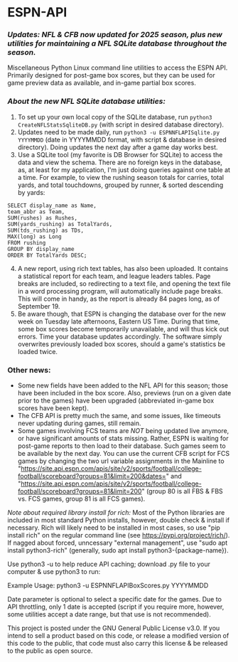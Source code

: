 # ESPN-API
### *Updates: NFL & CFB now updated for 2025 season, plus new utilities for maintaining a NFL SQLite database throughout the season.*

Miscellaneous Python Linux command line utilities to access the ESPN API. Primarily designed for post-game box scores, but they can be used for game preview data as available, and in-game partial box scores.

### *About the new NFL SQLite database utilities:*

1. To set up your own local copy of the SQLite database, run `python3 CreateNFLStatsSqliteDB.py` (with script in desired database directory).
2. Updates need to be made daily, run `python3 -u ESPNNFLAPISqlite.py YYYYMMDD` (date in YYYYMMDD format, with script & database in desired directory). Doing updates the next day after a game day works best.
3. Use a SQLite tool (my favorite is DB Browser for SQLite) to access the data and view the schema. There are no foreign keys in the database, as, at least for my application, I'm just doing queries against one table at a time. For example, to view the rushing season totals for carries, total yards, and total touchdowns, grouped by runner, & sorted descending by yards:

```
SELECT display_name as Name, 
team_abbr as Team, 
SUM(rushes) as Rushes, 
SUM(yards_rushing) as TotalYards, 
SUM(tds_rushing) as TDs,
MAX(long) as Long
FROM rushing
GROUP BY display_name
ORDER BY TotalYards DESC;
```
4. A new report, using rich text tables, has also been uploaded. It contains a statistical report for each team, and league leaders tables. Page breaks are included, so redirecting to a text file, and opening the text file in a word processing program, will automatically include page breaks. This will come in handy, as the report is already 84 pages long, as of September 19.
5. Be aware though, that ESPN is changing the database over for the new week on Tuesday late afternoons, Eastern US Time. During that time, some box scores become temporarily unavailable, and will thus kick out errors. Time your database updates accordingly. The software simply overwrites previously loaded box scores, should a game's statistics be loaded twice.

### Other news:
* Some new fields have been added to the NFL API for this season; those have been included in the box score. Also, previews (run on a given date prior to the games) have been upgraded (abbreviated in-game box scores have been kept).
* The CFB API is pretty much the same, and some issues, like timeouts never updating during games, still remain.
* Some games involving FCS teams are *NOT* being updated live anymore, or have significant amounts of stats missing. Rather, ESPN is waiting for post-game reports to then load to their database. Such games seem to be available by the next day. You can use the current CFB script for FCS games by changing the two url variable assignments in the Mainline to "https://site.api.espn.com/apis/site/v2/sports/football/college-football/scoreboard?groups=81&limit=200&dates=" and "https://site.api.espn.com/apis/site/v2/sports/football/college-football/scoreboard?groups=81&limit=200" (group 80 is all FBS & FBS vs. FCS games, group 81 is all FCS games).

*Note about required library install for rich:* Most of the Python libraries are included in most standard Python installs, however, double check & install if necessary. Rich will likely need to be installed in most cases, so use "pip install rich" on the regular command line (see https://pypi.org/project/rich/). If nagged about forced, unncessary "external management", use "sudo apt install python3-rich" (generally, sudo apt install python3-{package-name}).

Use python3 -u to help reduce API caching; download .py file to your computer & use python3 to run:

Example Usage: python3 -u ESPNNFLAPIBoxScores.py YYYYMMDD

Date parameter is optional to select a specific date for the games. Due to API throttling, only 1 date is accepted (script if you require more, however, some utilities accept a date range, but that use is not recommended).

This project is posted under the GNU General Public License v3.0. If you intend to sell a product based on this code, or release a modified version of this code to the public, that code must also carry this license & be released to the public as open source.

